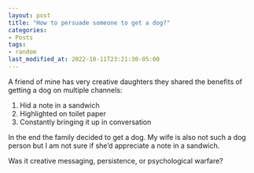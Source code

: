 ```yaml
---
layout: post
title: "How to persuade someone to get a dog?"
categories:
- Posts
tags:
- random
last_modified_at: 2022-10-11T23:21:30-05:00
---
```


A friend of mine has very creative daughters they shared the benefits of getting a dog on multiple channels:

1. Hid a note in a sandwich
2. Highlighted on toilet paper
3. Constantly bringing it up in conversation

In the end the family decided to get a dog. My wife is also not such a dog person but I am not sure if she’d appreciate a note in a sandwich.

Was it creative messaging, persistence, or psychological warfare?